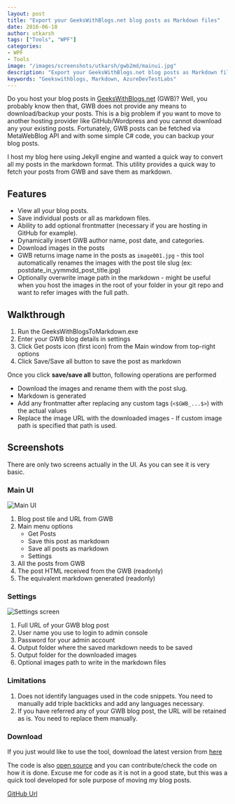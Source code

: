 ```yaml
---
layout: post
title: "Export your GeeksWithBlogs.net blog posts as Markdown files"
date: 2016-06-18 
author: utkarsh 
tags: ["Tools", "WPF"]
categories:
- WPF
- Tools
image: "/images/screenshots/utkarsh/gwb2md/mainui.jpg"
description: "Export your GeeksWithBlogs.net blog posts as Markdown files"
keywords: "Geekswithblogs, Markdown, AzureDevTestLabs"
---
```


Do you host your blog posts in [GeeksWithBlogs.net](http://www.geekswithblogs.net) (GWB)? Well, you probably know then that, GWB does not provide any means to download/backup your posts. This is a big problem if you want to move to another hosting provider like GitHub/Wordpress and you cannot download any your existing posts. Fortunately, GWB posts can be fetched via MetaWebBlog API and with some simple C# code, you can backup your blog posts.

I host my blog here using Jekyll engine and wanted a quick way to convert all my posts in the markdown format. This utility provides a quick way to fetch your posts from GWB and save them as markdown.
<!--more--> 

## Features ##

- View all your blog posts.
- Save individual posts or all as markdown files.
- Ability to add optional frontmatter (necessary if you are hosting in GitHub for example).
- Dynamically insert GWB author name, post date, and categories.
- Download images in the posts
- GWB returns image name in the posts as `image001.jpg` - this tool automatically renames the images with the post tile slug (ex: postdate_in_yymmdd_post_title.jpg)
- Optionally overwrite image path in the markdown - might be useful when you host the images in the root of your folder in your git repo and want to refer images with the full path.

## Walkthrough ##

1. Run the GeeksWithBlogsToMarkdown.exe
2. Enter your GWB blog details in settings
3. Click Get posts icon (first icon) from the Main window from top-right options
4. Click Save/Save all button to save the post as markdown

Once you click **save/save all** button, following operations are performed

- Download the images and rename them with the post slug.
- Markdown is generated
- Add any frontmatter after replacing any custom tags (`<$GWB_...$>`) with the actual values
- Replace the image URL with the downloaded images - If custom image path is specified that path is used.
  
## Screenshots ##

There are only two screens actually in the UI. As you can see it is very basic.

### Main UI ###

![Main UI]({{site.url}}/images/screenshots/utkarsh/gwb2md/mainui.jpg)

1. Blog post tile and URL from GWB
2. Main menu options
	- Get Posts
	- Save this post as markdown
	- Save all posts as markdown
	- Settings
3. All the posts from GWB
4. The post HTML received from the GWB (readonly)
5. The equivalent markdown generated  (readonly)

### Settings ###

![Settings screen]({{site.url}}/images/screenshots/utkarsh/gwb2md/settings.jpg)

1. Full URL of your GWB blog post
2. User name you use to login to admin console
3. Password for your admin account
4. Output folder where the saved markdown needs to be saved
5. Output folder for the downloaded images
6. Optional images path to write in the markdown files

### Limitations ###
1. Does not identify languages used in the code snippets. You need to manually add triple backticks and add any languages necessary.
2. If you have referred any of your GWB blog post, the URL will be retained as is. You need to replace them manually.

### Download ###

If you just would like to use the tool, download the latest version from [here](https://github.com/onlyutkarsh/GeeksWithBlogsToMarkdown/releases)

The code is also [open source](https://github.com/onlyutkarsh/GeeksWithBlogsToMarkdown) and you can contribute/check the code on how it is done. Excuse me for code as it is not in a good state, but this was a quick tool developed for sole purpose of moving my blog posts.

[GitHub Url](https://github.com/onlyutkarsh/GeeksWithBlogsToMarkdown)